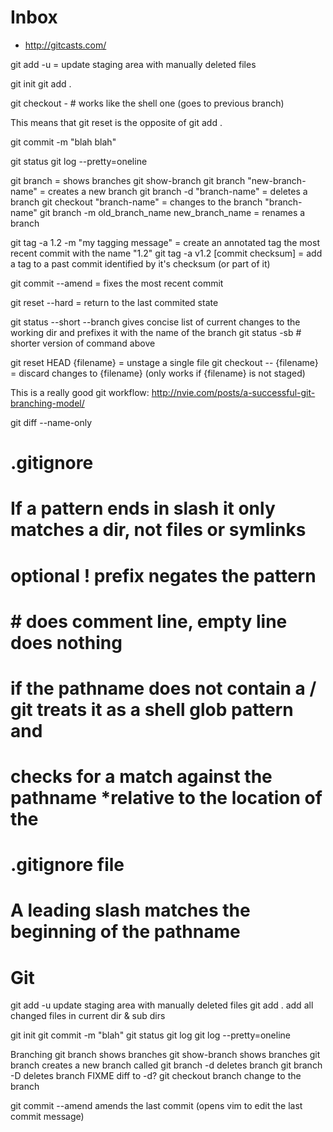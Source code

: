 # Inbox

- http://gitcasts.com/

git add -u = update staging area with manually deleted files

git init git add .

git checkout - # works like the shell one (goes to previous branch)

This means that git reset <paths> is the opposite of git add <paths>.

git commit -m "blah blah"

git status git log --pretty=oneline

git branch = shows branches git show-branch git branch "new-branch-name" =
creates a new branch git branch -d "branch-name" = deletes a branch git checkout
"branch-name" = changes to the branch "branch-name" git branch -m
old_branch_name new_branch_name = renames a branch

git tag -a 1.2 -m "my tagging message" = create an annotated tag the most recent
commit with the name "1.2" git tag -a v1.2 [commit checksum] = add a tag to a
past commit identified by it's checksum (or part of it)

git commit --amend = fixes the most recent commit

git reset --hard = return to the last commited state

git status --short --branch gives concise list of current changes to the working
dir and prefixes it with the name of the branch git status -sb # shorter version
of command above

git reset HEAD {filename} = unstage a single file git checkout -- {filename} =
discard changes to {filename} (only works if {filename} is not staged)

This is a really good git workflow:
http://nvie.com/posts/a-successful-git-branching-model/

git diff --name-only <sha1> <sha2>

# .gitignore

# If a pattern ends in slash it only matches a dir, not files or symlinks

# optional ! prefix negates the pattern

# # does comment line, empty line does nothing

# if the pathname does not contain a / git treats it as a shell glob pattern and

# checks for a match against the pathname \*relative to the location of the

# .gitignore file

# A leading slash matches the beginning of the pathname

# Git

git add -u update staging area with manually deleted files git add . add all
changed files in current dir & sub dirs

git init git commit -m "blah" git status git log git log --pretty=oneline

Branching git branch shows branches git show-branch shows branches git branch
<name> creates a new branch called <name> git branch -d <name> deletes branch
<name> git branch -D <name> deletes branch <name> FIXME diff to -d? git checkout
branch <name> change to the branch <name>

git commit --amend amends the last commit (opens vim to edit the last commit
message)
